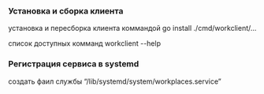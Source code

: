 ### Установка и сборка клиента
установка и пересборка клиента коммандой go install ./cmd/workclient/...

список доступных комманд workclient --help


### Pегистрация сервиса в systemd
создать фаил службы “/lib/systemd/system/workplaces.service” 


